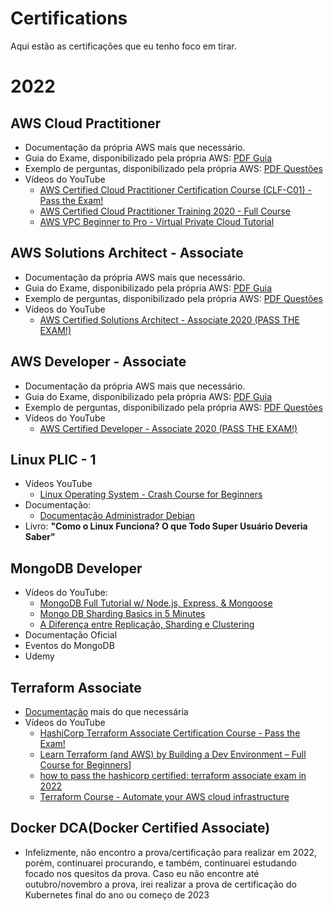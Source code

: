 # Certifications
Aqui estão as certificações que eu tenho foco em tirar.

# 2022
## AWS Cloud Practitioner
- Documentação da própria AWS mais que necessário.
- Guia do Exame, disponibilizado pela própria AWS: [PDF Guia](https://d1.awsstatic.com/pt_BR/training-and-certification/docs-cloud-practitioner/AWS-Certified-Cloud-Practitioner_Exam-Guide.pdf)
- Exemplo de perguntas, disponibilizado pela própria AWS: [PDF Questões](https://d1.awsstatic.com/pt_BR/training-and-certification/docs-cloud-practitioner/AWS-Certified-Cloud-Practitioner_Sample-Questions.pdf)
- Vídeos do YouTube
    - [AWS Certified Cloud Practitioner Certification Course (CLF-C01) - Pass the Exam!](https://www.youtube.com/watch?v=SOTamWNgDKc)
    - [AWS Certified Cloud Practitioner Training 2020 - Full Course](https://www.youtube.com/watch?v=3hLmDS179YE)
    - [AWS VPC Beginner to Pro - Virtual Private Cloud Tutorial](https://www.youtube.com/watch?v=g2JOHLHh4rI)

## AWS Solutions Architect - Associate
- Documentação da própria AWS mais que necessário.
- Guia do Exame, disponibilizado pela própria AWS: [PDF Guia](https://d1.awsstatic.com/pt_BR/training-and-certification/docs-sa-assoc/AWS-Certified-Solutions-Architect-Associate_Exam-Guide.pdf)
- Exemplo de perguntas, disponibilizado pela própria AWS: [PDF Questões](https://d1.awsstatic.com/training-and-certification/docs-sa-assoc/AWS-Certified-Solutions-Architect-Associate_Sample-Questions.pdf)
- Vídeos do YouTube
    - [AWS Certified Solutions Architect - Associate 2020 (PASS THE EXAM!)](https://www.youtube.com/watch?v=Ia-UEYYR44s)

## AWS Developer - Associate
- Documentação da própria AWS mais que necessário.
- Guia do Exame, disponibilizado pela própria AWS: [PDF Guia](https://d1.awsstatic.com/pt_BR/training-and-certification/docs-dev-associate/AWS-Certified-Developer-Associate_Exam-Guide.pdf)
- Exemplo de perguntas, disponibilizado pela própria AWS: [PDF Questões](https://d1.awsstatic.com/training-and-certification/docs-dev-associate/AWS-Certified-Developer-Associate_Sample-Questions.pdf)
- Vídeos do YouTube
    - [AWS Certified Developer - Associate 2020 (PASS THE EXAM!)](https://www.youtube.com/watch?v=RrKRN9zRBWs)

## Linux PLIC - 1
- Vídeos YouTube
    - [Linux Operating System - Crash Course for Beginners](https://www.youtube.com/watch?v=ROjZy1WbCIA)
- Documentação:
    - [Documentação Administrador Debian](https://www.debian.org/doc/manuals/debian-handbook/)
- Livro: <strong>"Como o Linux Funciona? O que Todo Super Usuário Deveria Saber"</strong>

## MongoDB Developer
- Vídeos do YouTube:
    - [MongoDB Full Tutorial w/ Node.js, Express, & Mongoose](https://www.youtube.com/watch?v=4yqu8YF29cU)
    - [Mongo DB Sharding Basics in 5 Minutes](https://www.youtube.com/watch?v=ooF021_Kbck)
    - [A Diferença entre Replicação, Sharding e Clustering](https://www.youtube.com/watch?v=wgNVF9dCONE)
- Documentação Oficial
- Eventos do MongoDB
- Udemy

## Terraform Associate
- [Documentação](https://learn.hashicorp.com/collections/terraform/aws-get-started) mais do que necessária
- Vídeos do YouTube
    - [HashiCorp Terraform Associate Certification Course - Pass the Exam!](https://www.youtube.com/watch?v=V4waklkBC38)
    - [Learn Terraform (and AWS) by Building a Dev Environment – Full Course for Beginners](https://www.youtube.com/watch?v=iRaai1IBlB0)]
    - [how to pass the hashicorp certified: terraform associate exam in 2022](https://www.youtube.com/watch?v=R6tVMpNtvQo)
    - [Terraform Course - Automate your AWS cloud infrastructure](https://www.youtube.com/watch?v=SLB_c_ayRMo)

## Docker DCA(Docker Certified Associate)
- Infelizmente, não encontro a prova/certificação para realizar em 2022, porém, continuarei procurando, e também, continuarei estudando focado nos quesitos da prova. Caso eu não encontre até outubro/novembro a prova, irei realizar a prova de certificação do Kubernetes final do ano ou começo de 2023
